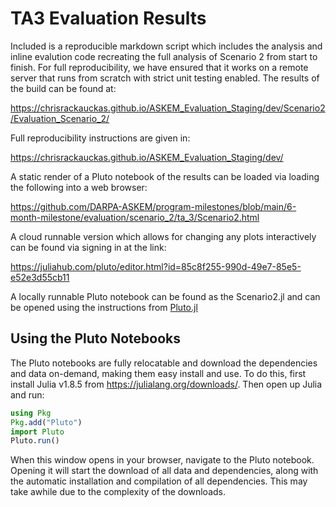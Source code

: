 # TA3 Evaluation Results

Included is a reproducible markdown script which includes the analysis and inline evalution code recreating
the full analysis of Scenario 2 from start to finish. For full reproducibility, we have ensured that it
works on a remote server that runs from scratch with strict unit testing enabled. The results of the build
can be found at:

https://chrisrackauckas.github.io/ASKEM_Evaluation_Staging/dev/Scenario2/Evaluation_Scenario_2/

Full reproducibility instructions are given in:

https://chrisrackauckas.github.io/ASKEM_Evaluation_Staging/dev/

A static render of a Pluto notebook of the results can be loaded via loading the following into a web browser:

https://github.com/DARPA-ASKEM/program-milestones/blob/main/6-month-milestone/evaluation/scenario_2/ta_3/Scenario2.html

A cloud runnable version which allows for changing any plots interactively can be found via signing in at the link:

https://juliahub.com/pluto/editor.html?id=85c8f255-990d-49e7-85e5-e52e3d55cb11

A locally runnable Pluto notebook can be found as the Scenario2.jl and can be opened using the instructions 
from [Pluto.jl](https://github.com/fonsp/Pluto.jl)

## Using the Pluto Notebooks

The Pluto notebooks are fully relocatable and download the dependencies and data on-demand, making them easy
install and use. To do this, first install Julia v1.8.5 from https://julialang.org/downloads/. Then
open up Julia and run:

```julia
using Pkg
Pkg.add("Pluto")
import Pluto
Pluto.run()
```

When this window opens in your browser, navigate to the Pluto notebook. Opening it will start the download
of all data and dependencies, along with the automatic installation and compilation of all dependencies.
This may take awhile due to the complexity of the downloads.